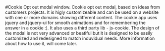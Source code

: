 #Cookie Opt out modal window.
Cookie opt out modal, based on ideas from customers projects. It is higly customizeable and can be used on a website with one or more domains showing different content.
The cookie app uses jquery and jquery-ui for smooth animations and for remembering the answer in a cookie :). It also uses a third party lib - js-cookie.
The design of the modal is not very advanced or beatiful but it is designed to be easily customized and redesigned to match induvidual needs.
More information about how to use it, will come later.
